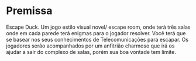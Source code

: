 # Premissa
Escape Duck. Um jogo estilo visual novel/ escape room, onde terá três salas onde em cada parede terá enigmas para o jogador resolver. Você terá que se basear nos seus conhecimentos de Telecomunicações para escapar. Os jogadores serão acompanhados por um anfitrião charmoso que irá os ajudar a sair do complexo de salas, porém sua boa vontade tem limite.
